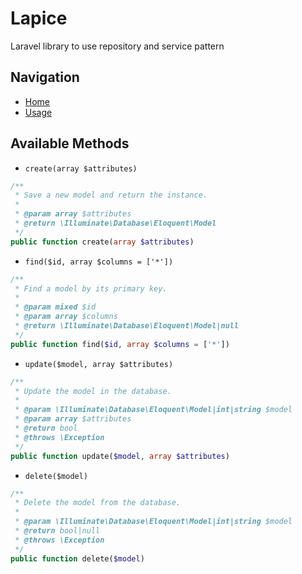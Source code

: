 # Lapice
Laravel library to use repository and service pattern

## Navigation
- [Home](https://github.com/arispati/lapice)
- [Usage](/wiki/usage.md)

## Available Methods
- `create(array $attributes)`
```php
/**
 * Save a new model and return the instance.
 *
 * @param array $attributes
 * @return \Illuminate\Database\Eloquent\Model
 */
public function create(array $attributes)
```
- `find($id, array $columns = ['*'])`
```php
/**
 * Find a model by its primary key.
 *
 * @param mixed $id
 * @param array $columns
 * @return \Illuminate\Database\Eloquent\Model|null
 */
public function find($id, array $columns = ['*'])
```
- `update($model, array $attributes)`
```php
/**
 * Update the model in the database.
 *
 * @param \Illuminate\Database\Eloquent\Model|int|string $model
 * @param array $attributes
 * @return bool
 * @throws \Exception
 */
public function update($model, array $attributes)
```
- `delete($model)`
```php
/**
 * Delete the model from the database.
 *
 * @param \Illuminate\Database\Eloquent\Model|int|string $model
 * @return bool|null
 * @throws \Exception
 */
public function delete($model)
```